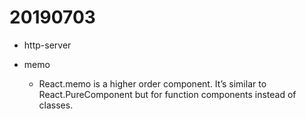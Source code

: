 # 20190703

- http-server

- memo
  
  - React.memo is a higher order component. It’s similar to React.PureComponent but for function components instead of classes.